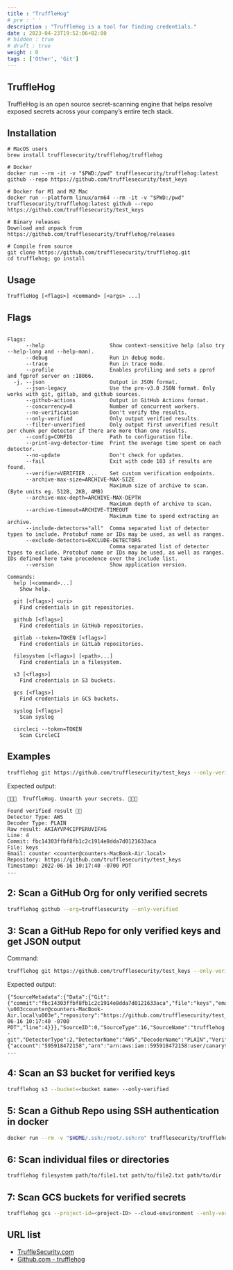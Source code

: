 ```yaml
---
title : "TruffleHog"
# pre : ' '
description : "TruffleHog is a tool for finding credentials."
date : 2023-04-23T19:52:06+02:00
# hidden : true
# draft : true
weight : 0
tags : ['Other', 'Git']
---
```


## TruffleHog

TruffleHog is an open source secret-scanning engine that helps resolve exposed secrets across your company’s entire tech stack.

## Installation

```plain
# MacOS users
brew install trufflesecurity/trufflehog/trufflehog

# Docker
docker run --rm -it -v "$PWD:/pwd" trufflesecurity/trufflehog:latest github --repo https://github.com/trufflesecurity/test_keys

# Docker for M1 and M2 Mac
docker run --platform linux/arm64 --rm -it -v "$PWD:/pwd" trufflesecurity/trufflehog:latest github --repo https://github.com/trufflesecurity/test_keys

# Binary releases
Download and unpack from https://github.com/trufflesecurity/trufflehog/releases

# Compile from source
git clone https://github.com/trufflesecurity/trufflehog.git
cd trufflehog; go install
```

## Usage

```plain
TruffleHog [<flags>] <command> [<args> ...]
```

## Flags

```plain

Flags:
      --help                     Show context-sensitive help (also try --help-long and --help-man).
      --debug                    Run in debug mode.
      --trace                    Run in trace mode.
      --profile                  Enables profiling and sets a pprof and fgprof server on :18066.
  -j, --json                     Output in JSON format.
      --json-legacy              Use the pre-v3.0 JSON format. Only works with git, gitlab, and github sources.
      --github-actions           Output in GitHub Actions format.
      --concurrency=8            Number of concurrent workers.
      --no-verification          Don't verify the results.
      --only-verified            Only output verified results.
      --filter-unverified        Only output first unverified result per chunk per detector if there are more than one results.
      --config=CONFIG            Path to configuration file.
      --print-avg-detector-time  Print the average time spent on each detector.
      --no-update                Don't check for updates.
      --fail                     Exit with code 183 if results are found.
      --verifier=VERIFIER ...    Set custom verification endpoints.
      --archive-max-size=ARCHIVE-MAX-SIZE  
                                 Maximum size of archive to scan. (Byte units eg. 512B, 2KB, 4MB)
      --archive-max-depth=ARCHIVE-MAX-DEPTH  
                                 Maximum depth of archive to scan.
      --archive-timeout=ARCHIVE-TIMEOUT  
                                 Maximum time to spend extracting an archive.
      --include-detectors="all"  Comma separated list of detector types to include. Protobuf name or IDs may be used, as well as ranges.
      --exclude-detectors=EXCLUDE-DETECTORS  
                                 Comma separated list of detector types to exclude. Protobuf name or IDs may be used, as well as ranges. IDs defined here take precedence over the include list.
      --version                  Show application version.

Commands:
  help [<command>...]
    Show help.

  git [<flags>] <uri>
    Find credentials in git repositories.

  github [<flags>]
    Find credentials in GitHub repositories.

  gitlab --token=TOKEN [<flags>]
    Find credentials in GitLab repositories.

  filesystem [<flags>] [<path>...]
    Find credentials in a filesystem.

  s3 [<flags>]
    Find credentials in S3 buckets.

  gcs [<flags>]
    Find credentials in GCS buckets.

  syslog [<flags>]
    Scan syslog

  circleci --token=TOKEN
    Scan CircleCI
```

## Examples

```bash
trufflehog git https://github.com/trufflesecurity/test_keys --only-verified
```

Expected output:

```plain
🐷🔑🐷  TruffleHog. Unearth your secrets. 🐷🔑🐷

Found verified result 🐷🔑
Detector Type: AWS
Decoder Type: PLAIN
Raw result: AKIAYVP4CIPPERUVIFXG
Line: 4
Commit: fbc14303ffbf8fb1c2c1914e8dda7d0121633aca
File: keys
Email: counter <counter@counters-MacBook-Air.local>
Repository: https://github.com/trufflesecurity/test_keys
Timestamp: 2022-06-16 10:17:40 -0700 PDT
...
```

## 2: Scan a GitHub Org for only verified secrets

```bash
trufflehog github --org=trufflesecurity --only-verified
```

## 3: Scan a GitHub Repo for only verified keys and get JSON output

Command:

```bash
trufflehog git https://github.com/trufflesecurity/test_keys --only-verified --json
```

Expected output:

```plain
{"SourceMetadata":{"Data":{"Git":{"commit":"fbc14303ffbf8fb1c2c1914e8dda7d0121633aca","file":"keys","email":"counter \u003ccounter@counters-MacBook-Air.local\u003e","repository":"https://github.com/trufflesecurity/test_keys","timestamp":"2022-06-16 10:17:40 -0700 PDT","line":4}}},"SourceID":0,"SourceType":16,"SourceName":"trufflehog - git","DetectorType":2,"DetectorName":"AWS","DecoderName":"PLAIN","Verified":true,"Raw":"AKIAYVP4CIPPERUVIFXG","Redacted":"AKIAYVP4CIPPERUVIFXG","ExtraData":{"account":"595918472158","arn":"arn:aws:iam::595918472158:user/canarytokens.com@@mirux23ppyky6hx3l6vclmhnj","user_id":"AIDAYVP4CIPPJ5M54LRCY"},"StructuredData":null}
...
```

## 4: Scan an S3 bucket for verified keys

```bash
trufflehog s3 --bucket=<bucket name> --only-verified
```

## 5: Scan a Github Repo using SSH authentication in docker

```bash
docker run --rm -v "$HOME/.ssh:/root/.ssh:ro" trufflesecurity/trufflehog:latest git ssh://github.com/trufflesecurity/test_keys
```

## 6: Scan individual files or directories

```bash
trufflehog filesystem path/to/file1.txt path/to/file2.txt path/to/dir
```

## 7: Scan GCS buckets for verified secrets

```bash
trufflehog gcs --project-id=<project-ID> --cloud-environment --only-verified
```

## URL list

- [TruffleSecurity.com](https://trufflesecurity.com/)
- [Github.com - trufflehog](https://github.com/trufflesecurity/trufflehog)
